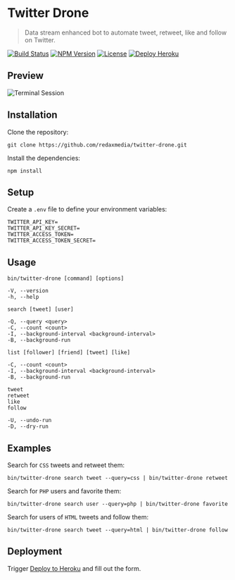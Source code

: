 Twitter Drone
=============

> Data stream enhanced bot to automate tweet, retweet, like and follow on Twitter.

[![Build Status](https://img.shields.io/travis/redaxmedia/twitter-drone.svg)](https://travis-ci.org/redaxmedia/twitter-drone)
[![NPM Version](https://img.shields.io/npm/v/twitter-drone.svg)](https://npmjs.com/package/twitter-drone)
[![License](https://img.shields.io/npm/l/twitter-drone.svg)](https://npmjs.com/package/twitter-drone)
[![Deploy Heroku](https://img.shields.io/badge/deploy-heroku-7056bf.svg)](https://heroku.com/deploy?template=https://github.com/redaxmedia/twitter-drone)


Preview
-------

![Terminal Session](https://cdn.rawgit.com/redaxmedia/media/master/twitter-drone/terminal-session.svg)


Installation
------------

Clone the repository:

```
git clone https://github.com/redaxmedia/twitter-drone.git
```

Install the dependencies:

```
npm install
```


Setup
-----

Create a `.env` file to define your environment variables:

```
TWITTER_API_KEY=
TWITTER_API_KEY_SECRET=
TWITTER_ACCESS_TOKEN=
TWITTER_ACCESS_TOKEN_SECRET=
```


Usage
-----

```
bin/twitter-drone [command] [options]

-V, --version
-h, --help

search [tweet] [user]

-Q, --query <query>
-C, --count <count>
-I, --background-interval <background-interval>
-B, --background-run

list [follower] [friend] [tweet] [like]

-C, --count <count>
-I, --background-interval <background-interval>
-B, --background-run

tweet
retweet
like
follow

-U, --undo-run
-D, --dry-run
```


Examples
--------

Search for `CSS` tweets and retweet them:

```
bin/twitter-drone search tweet --query=css | bin/twitter-drone retweet
```

Search for `PHP` users and favorite them:

```
bin/twitter-drone search user --query=php | bin/twitter-drone favorite
```

Search for users of `HTML` tweets and follow them:

```
bin/twitter-drone search tweet --query=html | bin/twitter-drone follow
```


Deployment
----------

Trigger [Deploy to Heroku](https://heroku.com/deploy?template=https://github.com/redaxmedia/twitter-drone) and fill out the form.
